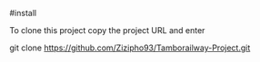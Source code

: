 #install

To clone this project copy the project URL and enter 

git clone https://github.com/Zizipho93/Tamborailway-Project.git
